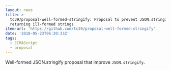 ```yaml
---
layout: news
title: >-
  tc39/proposal-well-formed-stringify: Proposal to prevent JSON.stringify from
  returning ill-formed strings
item-url: 'https://github.com/tc39/proposal-well-formed-stringify'
date: '2018-05-23T06:30:33Z'
tags:
  - ECMAScript
  - proposal
---
```

Well-formed JSON.stringify proposal that improve `JSON.stringify`.
